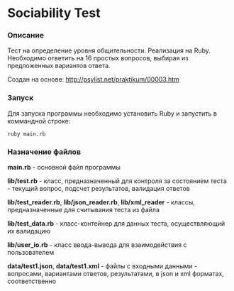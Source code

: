 # Sociability Test

### Описание

Тест на определение уровня общительности. Реализация на Ruby.
Необходимо ответить на 16 простых вопросов, выбирая из предложенных вариантов ответа.

Создан на основе: http://psylist.net/praktikum/00003.htm


### Запуск

Для запуска программы необходимо установить Ruby и запустить в коммандной строке:

`ruby main.rb`

### Назначение файлов

**main.rb** - основной файл программы

**lib/test.rb** - класс, предназначенный для контроля за состоянием теста - текущий вопрос, подсчет результатов, валидация ответов

**lib/test_reader.rb**, **lib/json_reader.rb**, **lib/xml_reader** - классы, предназначенные для считывания теста из файла

**lib/test_data.rb** - класс-контейнер для данных теста, осуществляющий их валидацию

**lib/user_io.rb** - класс ввода-вывода для взаимодействия с пользователем

**data/test1.json**, **data/test1.xml** - файлы с входными данными - вопросами, вариантами ответов, результатами, в json и xml форматах, соответственно
